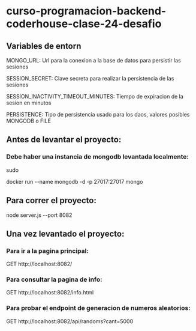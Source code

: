 # curso-programacion-backend-coderhouse-clase-24-desafio

## Variables de entorn

MONGO_URL: Url para la conexion a la base de datos para persistir las sesiones

SESSION_SECRET: Clave secreta para realizar la persistencia de las sesiones

SESSION_INACTIVITY_TIMEOUT_MINUTES: Tiempo de expiracion de la sesion en minutos

PERSISTENCE: Tipo de persistencia usado para los daos, valores posibles MONGODB o FILE


## Antes de levantar el proyecto:


### Debe haber una instancia de mongodb levantada localmente:

sudo 


docker run --name mongodb -d -p 27017:27017 mongo
## Para correr el proyecto:

node server.js --port 8082



## Una vez levantado el proyecto:

###  Para ir a la pagina principal:

GET
http://localhost:8082/


###  Para consultar la pagina de info:

GET
http://localhost:8082/info.html

###  Para probar el endpoint de generacion de numeros aleatorios:

GET
http://localhost:8082/api/randoms?cant=5000







